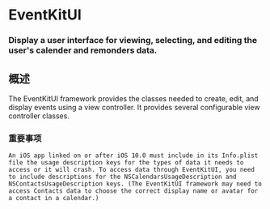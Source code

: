 # EventKitUI
### Display a user interface for viewing, selecting, and editing the user's calender and remonders data.
## 概述
The EventKitUI framework provides the classes needed to create, edit, and display events using a view controller. It provides several configurable view controller classes.
### 重要事项
```
An iOS app linked on or after iOS 10.0 must include in its Info.plist file the usage description keys for the types of data it needs to access or it will crash. To access data through EventKitUI, you need to include descriptions for the NSCalendarsUsageDescription and NSContactsUsageDescription keys. (The EventKitUI framework may need to access Contacts data to choose the correct display name or avatar for a contact in a calendar.)
```
